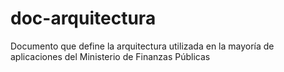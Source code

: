 # doc-arquitectura
Documento que define la arquitectura utilizada en la mayoría de aplicaciones del Ministerio de Finanzas Públicas
